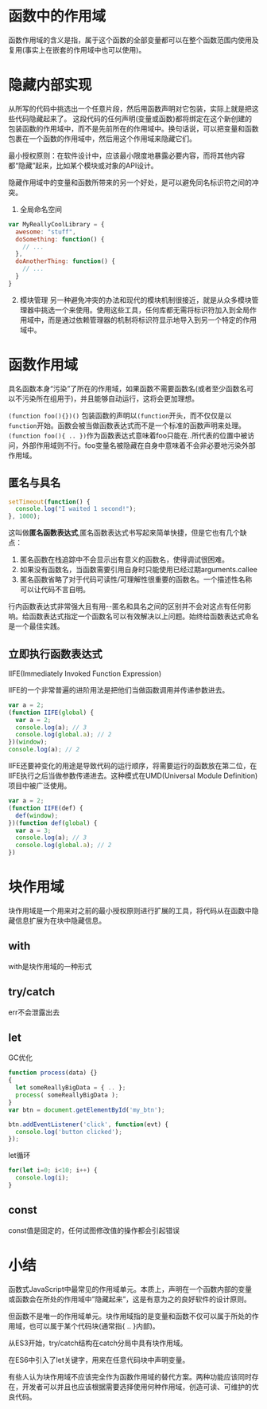 # 函数中的作用域

函数作用域的含义是指，属于这个函数的全部变量都可以在整个函数范围内使用及复用(事实上在嵌套的作用域中也可以使用)。

# 隐藏内部实现

从所写的代码中挑选出一个任意片段，然后用函数声明对它包装，实际上就是把这些代码隐藏起来了。
这段代码的任何声明(变量或函数)都将绑定在这个新创建的包装函数的作用域中，而不是先前所在的作用域中。换句话说，可以把变量和函数包裹在一个函数的作用域中，然后用这个作用域来隐藏它们。

最小授权原则：在软件设计中，应该最小限度地暴露必要内容，而将其他内容都“隐藏”起来，比如某个模块或对象的API设计。

隐藏作用域中的变量和函数所带来的另一个好处，是可以避免同名标识符之间的冲突。
1. 全局命名空间

  ```javascript
  var MyReallyCoolLibrary = {
    awesome: "stuff",
    doSomething: function() {
      // ...
    },
    doAnotherThing: function() {
      // ...
    }
  }
  ```

2. 模块管理
  另一种避免冲突的办法和现代的模块机制很接近，就是从众多模块管理器中挑选一个来使用。使用这些工具，任何库都无需将标识符加入到全局作用域中，而是通过依赖管理器的机制将标识符显示地导入到另一个特定的作用域中。

# 函数作用域

具名函数本身“污染”了所在的作用域，如果函数不需要函数名(或者至少函数名可以不污染所在组用于)，并且能够自动运行，这将会更加理想。

`(function foo(){})()`
包装函数的声明以`(function`开头，而不仅仅是以`function`开始。函数会被当做函数表达式而不是一个标准的函数声明来处理。
`(function foo(){ .. })`作为函数表达式意味着foo只能在..所代表的位置中被访问，外部作用域则不行。foo变量名被隐藏在自身中意味着不会非必要地污染外部作用域。

## 匿名与具名

```javascript
setTimeout(function() {
  console.log("I waited 1 second!");
}, 1000);
```

这叫做**匿名函数表达式**,匿名函数表达式书写起来简单快捷，但是它也有几个缺点：
1. 匿名函数在栈追踪中不会显示出有意义的函数名，使得调试很困难。
2. 如果没有函数名，当函数需要引用自身时只能使用已经过期arguments.callee
3. 匿名函数省略了对于代码可读性/可理解性很重要的函数名。一个描述性名称可以让代码不言自明。

行内函数表达式非常强大且有用--匿名和具名之间的区别并不会对这点有任何影响。给函数表达式指定一个函数名可以有效解决以上问题。始终给函数表达式命名是一个最佳实践。

## 立即执行函数表达式

IIFE(Immediately Invoked Function Expression)

IIFE的一个非常普遍的进阶用法是把他们当做函数调用并传递参数进去。

```javascript
var a = 2;
(function IIFE(global) {
  var a = 2;
  console.log(a); // 3
  console.log(global.a); // 2
})(window);
console.log(a); // 2
```

IIFE还要衶变化的用途是导致代码的运行顺序，将需要运行的函数放在第二位，在IIFE执行之后当做参数传递进去。这种模式在UMD(Universal Module Definition)项目中被广泛使用。

```javascript
var a = 2;
(function IIFE(def) {
  def(window);
})(function def(global) {
  var a = 3;
  console.log(a); // 3
  console.log(global.a); // 2
})
```

# 块作用域

块作用域是一个用来对之前的最小授权原则进行扩展的工具，将代码从在函数中隐藏信息扩展为在块中隐藏信息。

## with

with是块作用域的一种形式

## try/catch

err不会泄露出去

## let

GC优化
```javascript
function process(data) {}
{
  let someReallyBigData = { .. };
  process( someReallyBigData );
}
var btn = document.getElementById('my_btn');

btn.addEventListener('click', function(evt) {
  console.log('button clicked');
});
```

let循环
```javascript
for(let i=0; i<10; i++) {
  console.log(i);
}
```

## const

const值是固定的，任何试图修改值的操作都会引起错误

# 小结
函数式JavaScript中最常见的作用域单元。本质上，声明在一个函数内部的变量或函数会在所处的作用域中”隐藏起来”，这是有意为之的良好软件的设计原则。

但函数不是唯一的作用域单元。块作用域指的是变量和函数不仅可以属于所处的作用域，也可以属于某个代码块(通常指{ .. }内部)。

从ES3开始，try/catch结构在catch分局中具有块作用域。

在ES6中引入了let关键字，用来在任意代码块中声明变量。

有些人认为块作用域不应该完全作为函数作用域的替代方案。两种功能应该同时存在，开发者可以并且也应该根据需要选择使用何种作用域，创造可读、可维护的优良代码。
